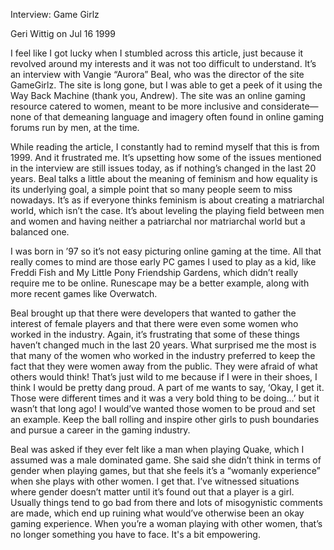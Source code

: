 Interview: Game Girlz 

Geri Wittig on Jul 16 1999


I feel like I got lucky when I stumbled across this article, just because it revolved around my interests and it was not too difficult to understand. It’s an interview with Vangie “Aurora” Beal, who was the director of the site GameGirlz. The site is long gone, but I was able to get a peek of it using the Way Back Machine (thank you, Andrew). The site was an online gaming resource catered to women, meant to be more inclusive and considerate—none of that demeaning language and imagery often found in online gaming forums run by men, at the time. 

While reading the article, I constantly had to remind myself that this is from 1999. And it frustrated me. It’s upsetting how some of the issues mentioned in the interview are still issues today, as if nothing’s changed in the last 20 years. Beal talks a little about the meaning of feminism and how equality is its underlying goal, a simple point that so many people seem to miss nowadays. It’s as if everyone thinks feminism is about creating a matriarchal world, which isn’t the case. It’s about leveling the playing field between men and women and having neither a patriarchal nor matriarchal world but a balanced one. 

I was born in ’97 so it’s not easy picturing online gaming at the time. All that really comes to mind are those early PC games I used to play as a kid, like Freddi Fish and My Little Pony Friendship Gardens, which didn’t really require me to be online. Runescape may be a better example, along with more recent games like Overwatch. 

Beal brought up that there were developers that wanted to gather the interest of female players and that there were even some women who worked in the industry. Again, it’s frustrating that some of these things haven’t changed much in the last 20 years. What surprised me the most is that many of the women who worked in the industry preferred to keep the fact that they were women away from the public. They were afraid of what others would think! That’s just wild to me because if I were in their shoes, I think I would be pretty dang proud. A part of me wants to say, ‘Okay, I get it. Those were different times and it was a very bold thing to be doing…’ but it wasn’t that long ago! I would’ve wanted those women to be proud and set an example. Keep the ball rolling and inspire other girls to push boundaries and pursue a career in the gaming industry.

Beal was asked if they ever felt like a man when playing Quake, which I assumed was a male dominated game. She said she didn’t think in terms of gender when playing games, but that she feels it’s a “womanly experience” when she plays with other women. I get that. I’ve witnessed situations where gender doesn’t matter until it’s found out that a player is a girl. Usually things tend to go bad from there and lots of misogynistic comments are made, which end up ruining what would’ve otherwise been an okay gaming experience. When you’re a woman playing with other women, that’s no longer something you have to face. It's a bit empowering.

